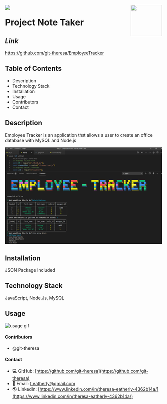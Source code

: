 <img align="left" src= "https://img.shields.io/badge/License-MIT-green">

<img align="right" width="100" height="100" src="https://avatars2.githubusercontent.com/u/57425164?v=4">

 
#   
 
  # **Project** Note Taker
  
  ##  **_Link_**
  https://github.com/git-theresa/EmployeeTracker
  
  ##  **Table of Contents**
  * Description
  * Technology Stack
  * Installation
  * Usage
  * Contributors
  * Contact
  
  ##  **Description**
  Employee Tracker is an application that allows a user to create an office database with MySQL and Node.js
 

 <img   src="assets/empApp.png" alt="screenshot" />
 

  ## **Installation**
  JSON Package Included
 
  ## **Technology Stack**
JavaScript, Node.Js, MySQL

  ##  **Usage**
  

  
  

<img   src="assets/employee.gif" alt="usage gif" />



  #### **Contributors** 
* @git-theresa

#### **Contact**
* :computer:  GitHub: [https://github.com/git-theresa](https://github.com/git-theresa) 
* :e-mail:  Email: [t.eatherly@gmail.com](t.eatherly@gmail.com)
* :earth_americas:  LinkedIn: [https://www.linkedin.com/in/theresa-eatherly-4362b14a/](https://www.linkedin.com/in/theresa-eatherly-4362b14a/)